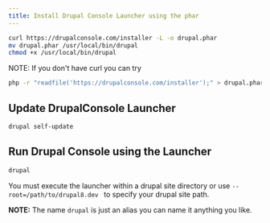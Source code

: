 ```yaml
---
title: Install Drupal Console Launcher using the phar
---
```


```bash
curl https://drupalconsole.com/installer -L -o drupal.phar
mv drupal.phar /usr/local/bin/drupal
chmod +x /usr/local/bin/drupal
```

NOTE: If you don't have curl you can try

```bash
php -r "readfile('https://drupalconsole.com/installer');" > drupal.phar
```

## Update DrupalConsole Launcher 

```bash
drupal self-update
```

## Run Drupal Console using the Launcher

```bash
drupal
```

You must execute the launcher within a drupal site directory or use `--root=/path/to/drupal8.dev
` to specify your drupal site path.

**NOTE:** The name `drupal` is just an alias you can name it anything you like.
